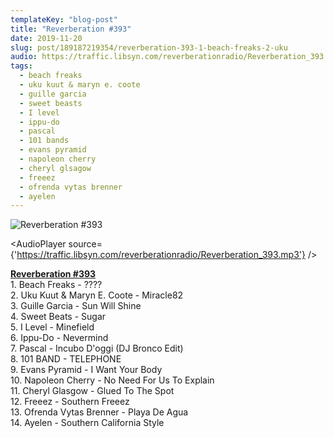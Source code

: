 ```yaml
---
templateKey: "blog-post"
title: "Reverberation #393"
date: 2019-11-20
slug: post/189187219354/reverberation-393-1-beach-freaks-2-uku
audio: https://traffic.libsyn.com/reverberationradio/Reverberation_393.mp3
tags:
  - beach freaks
  - uku kuut & maryn e. coote
  - guille garcia
  - sweet beasts
  - I level
  - ippu-do
  - pascal
  - 101 bands
  - evans pyramid
  - napoleon cherry
  - cheryl glsagow
  - freeez
  - ofrenda vytas brenner
  - ayelen
---
```


![Reverberation #393](https://66.media.tumblr.com/b308483243f03546cb0bc899da349c16/05a9431f3171e323-79/s512x512u_c1/f916cd40ed9956068177bf9cd8726b3671833579.jpg)

<AudioPlayer source={'https://traffic.libsyn.com/reverberationradio/Reverberation_393.mp3'} />

<p><b><a href="https://traffic.libsyn.com/reverberationradio/Reverberation_393.mp3">Reverberation #393</a></b><br />1. Beach Freaks - ????<br />2. Uku Kuut &amp; Maryn E. Coote - Miracle82<br />3. Guille Garcia - Sun Will Shine<br />4. Sweet Beats - Sugar<br />5. I Level - Minefield<br />6. Ippu-Do - Nevermind <br />7. Pascal - Incubo D'oggi (DJ Bronco Edit) <br />8. 101 BAND - TELEPHONE<br />9. Evans Pyramid - I Want Your Body <br />10. Napoleon Cherry - No Need For Us To Explain <br />11. Cheryl Glasgow - Glued To The Spot <br />12. Freeez - Southern Freeez <br />13. Ofrenda Vytas Brenner - Playa De Agua <br />14. Ayelen - Southern California Style &nbsp;<br /><br /></p>

